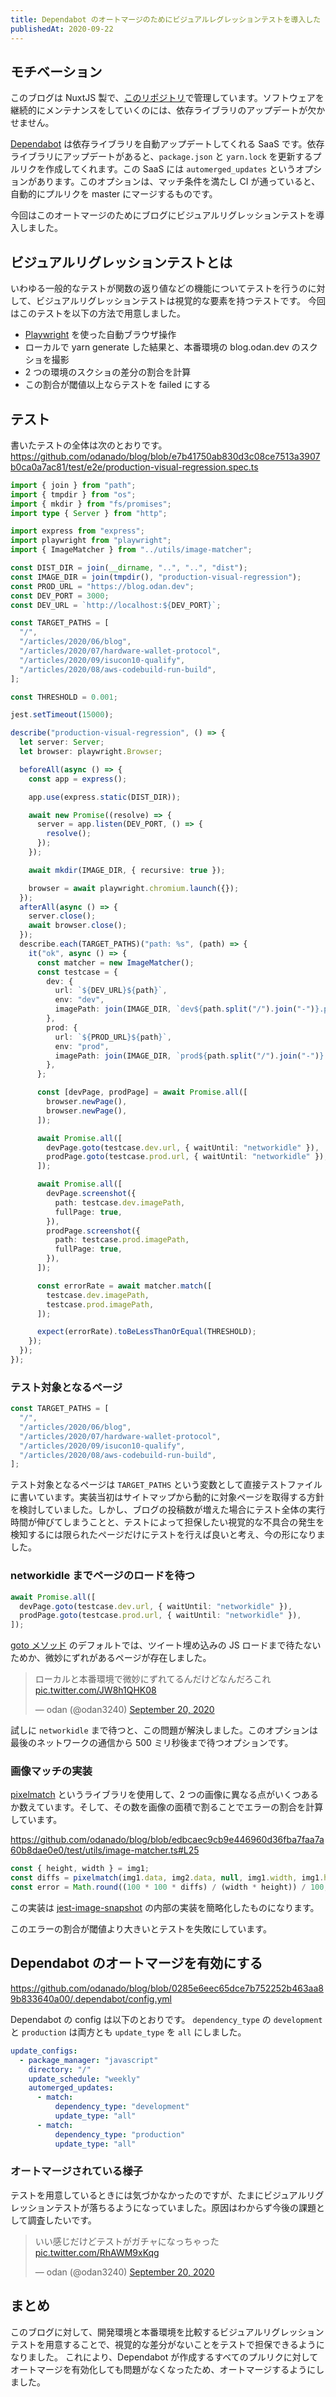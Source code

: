 ```yaml
---
title: Dependabot のオートマージのためにビジュアルレグレッションテストを導入した
publishedAt: 2020-09-22
---
```


## モチベーション

このブログは NuxtJS 製で、[このリポジトリ](https://github.com/odanado/blog)で管理しています。ソフトウェアを継続的にメンテナンスをしていくのには、依存ライブラリのアップデートが欠かせません。

[Dependabot](https://dependabot.com/) は依存ライブラリを自動アップデートしてくれる SaaS です。依存ライブラリにアップデートがあると、`package.json` と `yarn.lock` を更新するプルリクを作成してくれます。この SaaS には `automerged_updates` というオプションがあります。このオプションは、マッチ条件を満たし CI が通っていると、自動的にプルリクを master にマージするものです。

今回はこのオートマージのためにブログにビジュアルリグレッションテストを導入しました。

## ビジュアルリグレッションテストとは

いわゆる一般的なテストが関数の返り値などの機能についてテストを行うのに対して、ビジュアルリグレッションテストは視覚的な要素を持つテストです。
今回はこのテストを以下の方法で用意しました。

- [Playwright](https://github.com/microsoft/playwright) を使った自動ブラウザ操作
- ローカルで yarn generate した結果と、本番環境の blog.odan.dev のスクショを撮影
- 2 つの環境のスクショの差分の割合を計算
- この割合が閾値以上ならテストを failed にする

## テスト

書いたテストの全体は次のとおりです。
https://github.com/odanado/blog/blob/e7b41750ab830d3c08ce7513a3907b0ca0a7ac81/test/e2e/production-visual-regression.spec.ts

```ts
import { join } from "path";
import { tmpdir } from "os";
import { mkdir } from "fs/promises";
import type { Server } from "http";

import express from "express";
import playwright from "playwright";
import { ImageMatcher } from "../utils/image-matcher";

const DIST_DIR = join(__dirname, "..", "..", "dist");
const IMAGE_DIR = join(tmpdir(), "production-visual-regression");
const PROD_URL = "https://blog.odan.dev";
const DEV_PORT = 3000;
const DEV_URL = `http://localhost:${DEV_PORT}`;

const TARGET_PATHS = [
  "/",
  "/articles/2020/06/blog",
  "/articles/2020/07/hardware-wallet-protocol",
  "/articles/2020/09/isucon10-qualify",
  "/articles/2020/08/aws-codebuild-run-build",
];

const THRESHOLD = 0.001;

jest.setTimeout(15000);

describe("production-visual-regression", () => {
  let server: Server;
  let browser: playwright.Browser;

  beforeAll(async () => {
    const app = express();

    app.use(express.static(DIST_DIR));

    await new Promise((resolve) => {
      server = app.listen(DEV_PORT, () => {
        resolve();
      });
    });

    await mkdir(IMAGE_DIR, { recursive: true });

    browser = await playwright.chromium.launch({});
  });
  afterAll(async () => {
    server.close();
    await browser.close();
  });
  describe.each(TARGET_PATHS)("path: %s", (path) => {
    it("ok", async () => {
      const matcher = new ImageMatcher();
      const testcase = {
        dev: {
          url: `${DEV_URL}${path}`,
          env: "dev",
          imagePath: join(IMAGE_DIR, `dev${path.split("/").join("-")}.png`),
        },
        prod: {
          url: `${PROD_URL}${path}`,
          env: "prod",
          imagePath: join(IMAGE_DIR, `prod${path.split("/").join("-")}.png`),
        },
      };

      const [devPage, prodPage] = await Promise.all([
        browser.newPage(),
        browser.newPage(),
      ]);

      await Promise.all([
        devPage.goto(testcase.dev.url, { waitUntil: "networkidle" }),
        prodPage.goto(testcase.prod.url, { waitUntil: "networkidle" }),
      ]);

      await Promise.all([
        devPage.screenshot({
          path: testcase.dev.imagePath,
          fullPage: true,
        }),
        prodPage.screenshot({
          path: testcase.prod.imagePath,
          fullPage: true,
        }),
      ]);

      const errorRate = await matcher.match([
        testcase.dev.imagePath,
        testcase.prod.imagePath,
      ]);

      expect(errorRate).toBeLessThanOrEqual(THRESHOLD);
    });
  });
});
```

### テスト対象となるページ

```ts
const TARGET_PATHS = [
  "/",
  "/articles/2020/06/blog",
  "/articles/2020/07/hardware-wallet-protocol",
  "/articles/2020/09/isucon10-qualify",
  "/articles/2020/08/aws-codebuild-run-build",
];
```

テスト対象となるページは `TARGET_PATHS` という変数として直接テストファイルに書いています。実装当初はサイトマップから動的に対象ページを取得する方針を検討していました。しかし、ブログの投稿数が増えた場合にテスト全体の実行時間が伸びてしまうことと、テストによって担保したい視覚的な不具合の発生を検知するには限られたページだけにテストを行えば良いと考え、今の形になりました。

### networkidle までページのロードを待つ

```ts
await Promise.all([
  devPage.goto(testcase.dev.url, { waitUntil: "networkidle" }),
  prodPage.goto(testcase.prod.url, { waitUntil: "networkidle" }),
]);
```

[goto メソッド](https://playwright.dev/#version=v1.4.1&path=docs%2Fapi.md&q=pagegotourl-options) のデフォルトでは、ツイート埋め込みの JS ロードまで待たないためか、微妙にずれがあるページが存在しました。

<blockquote class="twitter-tweet"><p lang="ja" dir="ltr">ローカルと本番環境で微妙にずれてるんだけどなんだろこれ <a href="https://t.co/JW8h1QHK08">pic.twitter.com/JW8h1QHK08</a></p>&mdash; odan (@odan3240) <a href="https://twitter.com/odan3240/status/1307649311849627650?ref_src=twsrc%5Etfw">September 20, 2020</a></blockquote> <script async src="https://platform.twitter.com/widgets.js" charset="utf-8"></script>

試しに `networkidle` まで待つと、この問題が解決しました。このオプションは最後のネットワークの通信から 500 ミリ秒後まで待つオプションです。

### 画像マッチの実装

[pixelmatch](https://www.npmjs.com/package/pixelmatch) というライブラリを使用して、2 つの画像に異なる点がいくつあるか数えています。そして、その数を画像の面積で割ることでエラーの割合を計算しています。

https://github.com/odanado/blog/blob/edbcaec9cb9e446960d36fba7faa7a60b8dae0e0/test/utils/image-matcher.ts#L25

```ts
const { height, width } = img1;
const diffs = pixelmatch(img1.data, img2.data, null, img1.width, img1.height);
const error = Math.round((100 * 100 * diffs) / (width * height)) / 100;
```

この実装は [jest-image-snapshot](https://github.com/americanexpress/jest-image-snapshot) の内部の実装を簡略化したものになります。

このエラーの割合が閾値より大きいとテストを失敗にしています。

## Dependabot のオートマージを有効にする

https://github.com/odanado/blog/blob/0285e6eec65dce7b752252b463aa89b833640a00/.dependabot/config.yml

Dependabot の config は以下のとおりです。 `dependency_type` の `development` と `production` は両方とも `update_type` を `all` にしました。

```yml
update_configs:
  - package_manager: "javascript"
    directory: "/"
    update_schedule: "weekly"
    automerged_updates:
      - match:
          dependency_type: "development"
          update_type: "all"
      - match:
          dependency_type: "production"
          update_type: "all"
```

### オートマージされている様子

テストを用意しているときには気づかなかったのですが、たまにビジュアルリグレッションテストが落ちるようになっていました。原因はわからず今後の課題として調査したいです。

<blockquote class="twitter-tweet"><p lang="ja" dir="ltr">いい感じだけどテストがガチャになっちゃった <a href="https://t.co/RhAWM9xKqg">pic.twitter.com/RhAWM9xKqg</a></p>&mdash; odan (@odan3240) <a href="https://twitter.com/odan3240/status/1307785788403322880?ref_src=twsrc%5Etfw">September 20, 2020</a></blockquote> <script async src="https://platform.twitter.com/widgets.js" charset="utf-8"></script>

## まとめ

このブログに対して、開発環境と本番環境を比較するビジュアルリグレッションテストを用意することで、視覚的な差分がないことをテストで担保できるようになりました。
これにより、Dependabot が作成するすべてのプルリクに対してオートマージを有効化しても問題がなくなったため、オートマージするようにしました。

